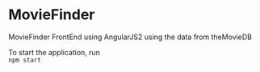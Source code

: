 # MovieFinder
MovieFinder FrontEnd using AngularJS2 using the data from theMovieDB

To start the application, run  
``` npm start ```
